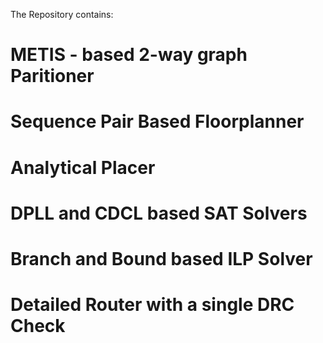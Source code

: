 The Repository contains:

# METIS - based 2-way graph Paritioner
# Sequence Pair Based Floorplanner
# Analytical Placer
# DPLL and CDCL based SAT Solvers 
# Branch and Bound based ILP Solver
# Detailed Router with a single DRC Check
